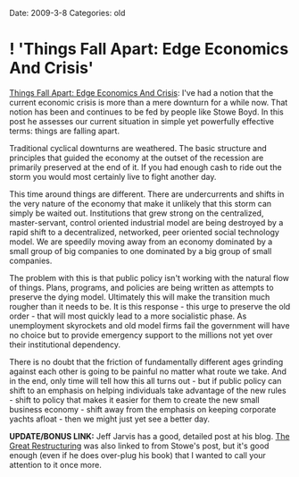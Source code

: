 Date: 2009-3-8
Categories: old

# ! 'Things Fall Apart: Edge Economics And Crisis'

<p><a href="http://www.stoweboyd.com/message/2009/03/the-great-whipsawing.html">Things Fall Apart: Edge Economics And Crisis</a>: I've had a notion that the current economic crisis is more than a mere downturn for a while now.  That notion has been and continues to be fed by people like Stowe Boyd.  In this post he assesses our current situation in simple yet powerfully effective terms: things are falling apart.</p>
<p>Traditional cyclical downturns are weathered. The basic structure and principles that guided the economy at the outset of the recession are primarily preserved at the end of it.  If you had enough cash to ride out the storm you would most certainly live to fight another day.</p>
<p>This time around things are different.  There are undercurrents and shifts in the very nature of the economy that make it unlikely that this storm can simply be waited out.  Institutions that grew strong on the centralized, master-servant, control oriented industrial model are being destroyed by a rapid shift to a decentralized, networked, peer oriented social technology model. We are speedily moving away from an economy dominated by a small group of big companies to one dominated by a big group of small companies.</p>
<p>The problem with this is that public policy isn't working with the natural flow of things.  Plans, programs, and policies are being written as attempts to preserve the dying model.  Ultimately this will make the transition much rougher than it needs to be.  It is this response - this urge to preserve the old order - that will most quickly lead to a more socialistic phase. As unemployment skyrockets and old model firms fail the government will have no choice but to provide emergency support to the millions not yet over their institutional dependency. </p>
<p>There is no doubt that the friction of fundamentally different ages grinding against each other is going to be painful no matter what route we take.  And in the end, only time will tell how this all turns out - but if public policy can shift to an emphasis on helping individuals take advantage of the new rules - shift to policy that makes it easier for them to create the new small business economy - shift away from the emphasis on keeping corporate yachts afloat - then we might just yet see a better day.</p>
<p><strong>UPDATE/BONUS LINK:</strong> Jeff Jarvis has a good, detailed post at his blog. <a href="http://www.buzzmachine.com/2009/03/07/the-great-restructuring/"> The Great Restructuring</a> was also linked to from Stowe's post, but it's good enough (even if he does over-plug his book) that I wanted to call your attention to it once more.</p>
